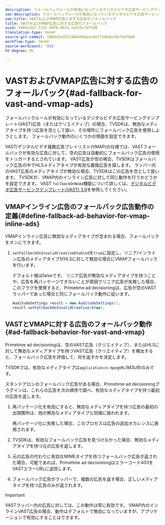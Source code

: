 ```yaml
---
description: フォールバックルールが有効になっているデジタルビデオ広告サービングテンプレート(VAST)広告（またはクリエイティブ）の場合、TVSDKは、無効なメディアタイプを持つ広告を空として扱い、その場所にフォールバック広告を使用しようとします。 フォールバック動作のいくつかの側面を設定できます。
seo-description: フォールバックルールが有効になっているデジタルビデオ広告サービングテンプレート(VAST)広告（またはクリエイティブ）の場合、TVSDKは、無効なメディアタイプを持つ広告を空として扱い、その場所にフォールバック広告を使用しようとします。 フォールバック動作のいくつかの側面を設定できます。
seo-title: VASTおよびVMAP広告に対する広告のフォールバック
title: VASTおよびVMAP広告に対する広告のフォールバック
uuid: 5469cd22-7121-49f0-8833-2a525c7ef7d0
translation-type: tm+mt
source-git-commit: 5908e5a3521966496aeec0ef730e4a704fddfb68
workflow-type: tm+mt
source-wordcount: '555'
ht-degree: 0%

---
```



# VASTおよびVMAP広告に対する広告のフォールバック{#ad-fallback-for-vast-and-vmap-ads}

フォールバックルールが有効になっているデジタルビデオ広告サービングテンプレート(VAST)広告（またはクリエイティブ）の場合、TVSDKは、無効なメディアタイプを持つ広告を空として扱い、その場所にフォールバック広告を使用しようとします。 フォールバック動作のいくつかの側面を設定できます。

VAST/デジタルビデオ複数広告プレイリスト(VMAP)の仕様では、VASTフォールバックが有効な広告に対して、空の広告は自動的にフォールバック広告の使用をトリガーするとされています。 VAST広告が空の場合、TVSDKはフォールバック広告の中でHLSメディアタイプが有効な置換広告を探します。 ラッパー内のVAST広告のメディアタイプが無効な場合、TVSDKはこの広告を空として扱います。 TVSDKが、VMAP内のインライン広告に対して同じ動作を行うかどうかを設定できます。 VAST `fallbackOnNoAd`機能について詳しくは、[デジタルビデオ広告サービングテンプレート(VAST) 3.0](https://www.iab.net/guidelines/508676/digitalvideo/vsuite/vast)を参照してください。

## VMAPインライン広告のフォールバック広告動作の定義{#define-fallback-ad-behavior-for-vmap-inline-ads}

VMAPインライン広告に無効なメディアタイプが含まれる場合、フォールバックをオンにできます。

1. `setFallbackOnInvalidCreativeEnabled`を`true`に設定し、リニア/インライン広告のメディアタイプがHLSに対して無効な場合にVMAPフォールバックを行います。

   デフォルト値はfalseです。 リニア広告が無効なメディアタイプを持つことや、広告を再パッケージできないことが原因でリニア広告が失敗した場合、このフラグを使用すると、Primetime ad decisioningは、広告が空のVASTラッパーであった場合と同じフォールバック動作に従います。

   ```java
   AuditudeSettings result = new AuditudeSettings(); 
   result.setFallbackOnInvalidCreative(true);
   ```

## VASTとVMAPに対する広告のフォールバック動作{#ad-fallback-behavior-for-vast-and-vmap}

Primetime ad decisioningは、空のVAST広告（クリエイティブ）、またはHLSに対して無効なメディアタイプを持つVAST広告（クリエイティブ）を検出すると、フォールバック広告を評価して、何を返すかを決定します。

<!--<a id="section_9F60AF00CE9645848EAAF8C06A9E426B"></a>-->

TVSDKでは、有効なメディアタイプは`application/x-mpegURL`(M3U8)のみです。

スタンドアロンのフォールバック広告がある場合、Primetime ad decisioningプラグインは、これらの広告を次の順序で調べ、有効なメディアタイプを持つ最初の広告を返します。

1. 再パッケージ化を有効にすると、無効なメディアタイプを持つ広告の最初の出現箇所は、他の無効なメディアタイプと同様に扱われます。

   再パッケージ化に失敗した場合、このプロセスは広告の追加オカレンスに適用されます。
1. TVSDKは、有効なフォールバック広告を見つけなかった場合、無効なメディアタイプを持つ元の広告を返します。
1. 元の広告の代わりに有効なMIMEタイプを持つフォールバック広告が返された場合、可能であれば、Primetime ad decisioningはエラーコード403をVASTエラーURLに送信します。
1. フォールバック広告がラッパーで、複数の広告を返す場合、正しいメディアタイプを持つ広告のみが返されます。

>[!IMPORTANT]
>
>VASTラッパー内の広告に対しては、この動作は常に有効です。 VMAP内のインラインVAST広告の場合、動作はデフォルトで無効になっていますが、アプリケーションで有効にすることはできます。